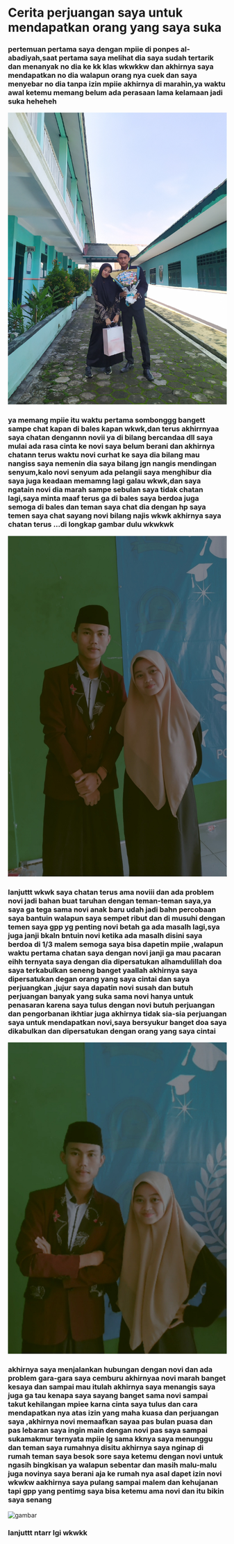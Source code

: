 # Cerita perjuangan saya untuk mendapatkan orang yang saya suka

### pertemuan pertama saya dengan mpiie di ponpes al-abadiyah,saat pertama saya melihat dia saya sudah tertarik dan menanyak no dia ke kk klas wkwkkw dan akhirnya saya mendapatkan no dia walapun orang nya cuek dan saya menyebar no dia tanpa izin mpiie akhirnya di marahin,ya waktu awal ketemu memang belum ada perasaan lama kelamaan jadi suka heheheh

![gambar](IMG_20220619_105050.jpg)

### ya memang mpiie itu waktu pertama sombonggg bangett sampe chat kapan di bales kapan wkwk,dan terus akhirrnyaa saya chatan dengannn novii ya di bilang bercandaa dll saya mulai ada rasa cinta ke novi saya belum berani dan akhirnya chatann terus waktu novi curhat ke saya dia bilang mau nangiss saya nemenin dia saya bilang jgn nangis mendingan senyum,kalo novi senyum ada pelangii saya menghibur dia saya juga keadaan memamng lagi galau wkwk,dan saya ngatain novi dia marah sampe sebulan saya tidak chatan lagi,saya minta maaf terus ga di bales saya berdoa juga semoga di bales dan teman saya chat dia dengan hp saya temen saya chat sayang novi bilang najis wkwk akhirnya saya chatan terus ...di longkap gambar dulu wkwkwk

![gambar](IMG_20220629_135238.jpg)

### lanjuttt wkwk saya chatan terus ama noviii dan ada problem novi jadi bahan buat taruhan dengan teman-teman saya,ya saya ga tega sama novi anak baru udah jadi bahn percobaan saya bantuin walapun saya sempet ribut dan di musuhi dengan temen saya gpp yg penting novi betah ga ada masalh lagi,sya juga janji bkaln bntuin novi ketika ada masalh disini saya berdoa di 1/3 malem semoga saya bisa dapetin mpiie ,walapun waktu pertama chatan saya dengan novi janji ga mau pacaran eihh ternyata saya dengan dia dipersatukan alhamdulillah doa saya terkabulkan seneng banget yaallah akhirnya saya dipersatukan degan orang yang saya cintai dan saya perjuangkan ,jujur saya dapatin novi susah dan butuh perjuangan banyak yang suka sama novi hanya untuk penasaran karena saya tulus dengan novi butuh perjuangan dan pengorbanan ikhtiar juga akhirnya tidak sia-sia perjuangan saya untuk mendapatkan novi,saya bersyukur banget doa saya dikabulkan dan dipersatukan dengan orang yang saya cintai

![gambar](IMG_20220629_135257.jpg)

### akhirnya saya menjalankan hubungan dengan novi dan ada problem gara-gara saya cemburu akhirnyaa novi marah banget kesaya dan sampai mau itulah akhirnya saya menangis saya juga ga tau kenapa saya sayang banget sama novi sampai takut kehilangan mpiee karna cinta saya tulus dan cara mendapatkan nya atas izin yang maha kuasa dan perjuangan saya ,akhirnya novi memaafkan sayaa pas bulan puasa dan pas lebaran saya ingin main dengan novi pas saya sampai sukamakmur ternyata mpiie lg sama kknya saya menunggu dan teman saya rumahnya disitu akhirnya saya nginap di rumah teman saya besok sore saya ketemu dengan novi untuk ngasih bingkisan ya walapun sebentar dan masih malu-malu juga novinya saya berani aja ke rumah nya asal dapet izin novi wkwkw aakhirnya saya pulang sampai malem dan kehujanan tapi gpp yang pentimg saya bisa ketemu ama novi dan itu bikin saya senang

![gambar](IMG_2022619_185743.jpg)

### lanjuttt ntarr lgi wkwkk










